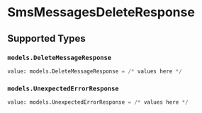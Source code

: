# SmsMessagesDeleteResponse


## Supported Types

### `models.DeleteMessageResponse`

```python
value: models.DeleteMessageResponse = /* values here */
```

### `models.UnexpectedErrorResponse`

```python
value: models.UnexpectedErrorResponse = /* values here */
```

